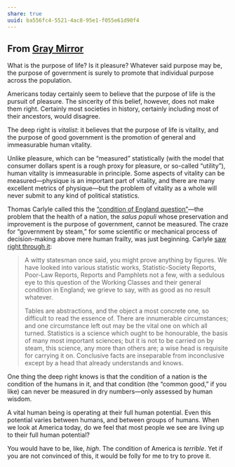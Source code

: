 ```yaml
---
share: true
uuid: ba556fc4-5521-4ac8-95e1-f055e61d90f4
---
```

 ## From [Gray Mirror](https://graymirror.substack.com/i/52660358/vitalism)
 
 What is the purpose of life? Is it pleasure? Whatever said purpose may be, the purpose of government is surely to promote that individual purpose across the population.

Americans today certainly seem to believe that the purpose of life is the pursuit of pleasure. The sincerity of this belief, however, does not make them right. Certainly most societies in history, certainly including most of their ancestors, would disagree.

The deep right is _vitalist_: it believes that the purpose of life is vitality, and the purpose of good government is the promotion of general and immeasurable human vitality.

Unlike pleasure, which can be “measured” statistically (with the model that consumer dollars spent is a rough proxy for pleasure, or so-called “utility”), human vitality is immeasurable in principle. Some aspects of vitality can be measured—physique is an important part of vitality, and there are many excellent metrics of physique—but the problem of vitality as a whole will never submit to any kind of political statistics.

Thomas Carlyle called this the [“condition of England question”](https://en.wikipedia.org/wiki/Condition_of_England_question)—the problem that the health of a nation, the _salus populi_ whose preservation and improvement is the purpose of government, cannot be measured. The craze for “government by steam,” for some scientific or mechanical process of decision-making above mere human frailty, was just beginning. Carlyle [saw right through it](https://www.york.ac.uk/depts/maths/histstat/chartism.pdf):

> A witty statesman once said, you might prove anything by figures. We have looked into various statistic works, Statistic-Society Reports, Poor-Law Reports, Reports and Pamphlets not a few, with a sedulous eye to this question of the Working Classes and their general condition in England; we grieve to say, with as good as no result whatever.
> 
> Tables are abstractions, and the object a most concrete one, so difficult to read the essence of. There are innumerable circumstances; and one circumstance left out may be the vital one on which all turned. Statistics is a science which ought to be honourable, the basis of many most important sciences; but it is not to be carried on by steam, this science, any more than others are; a wise head is requisite for carrying it on. Conclusive facts are inseparable from inconclusive except by a head that already understands and knows.

One thing the deep right knows is that the condition of a nation is the condition of the humans in it, and that condition (the “common good,” if you like) can never be measured in dry numbers—only assessed by human wisdom.

A vital human being is operating at their full human potential. Even this potential varies between humans, and between groups of humans. When we look at America today, do we feel that most people we see are living up to their full human potential?

You would have to be, like, _high_. The condition of America is _terrible_. Yet if you are not convinced of this, it would be folly for me to try to prove it.